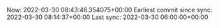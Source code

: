 Now: 2022-03-30 08:43:46.354075+00:00 Earliest commit since sync: 2022-03-30 08:14:37+00:00 Last sync: 2022-03-30 06:00:00+00:00

